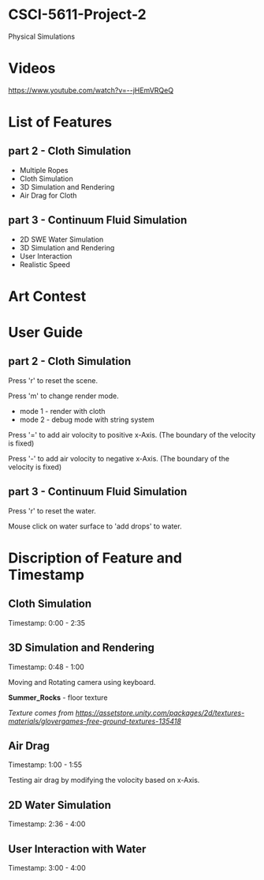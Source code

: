 # CSCI-5611-Project-2
Physical Simulations

# Videos
https://www.youtube.com/watch?v=--jHEmVRQeQ

# List of Features
## part 2 - Cloth Simulation
* Multiple Ropes
* Cloth Simulation
* 3D Simulation and Rendering
* Air Drag for Cloth

## part 3 - Continuum Fluid Simulation
* 2D SWE Water Simulation
* 3D Simulation and Rendering
* User Interaction
* Realistic Speed

# Art Contest



# User Guide
## part 2 - Cloth Simulation
Press 'r' to reset the scene.

Press 'm' to change render mode.
* mode 1 - render with cloth
* mode 2 - debug mode with string system

Press '=' to add air volocity to positive x-Axis. (The boundary of the velocity is fixed)

Press '-' to add air volocity to negative x-Axis. (The boundary of the velocity is fixed)

## part 3 - Continuum Fluid Simulation

Press 'r' to reset the water.

Mouse click on water surface to 'add drops' to water.

# Discription of Feature and Timestamp
## Cloth Simulation
Timestamp: 0:00 - 2:35

## 3D Simulation and Rendering
Timestamp: 0:48 - 1:00

Moving and Rotating camera using keyboard.

**Summer_Rocks** - floor texture

*Texture comes from https://assetstore.unity.com/packages/2d/textures-materials/glovergames-free-ground-textures-135418*

## Air Drag
Timestamp: 1:00 - 1:55

Testing air drag by modifying the volocity based on x-Axis.

## 2D Water Simulation
Timestamp: 2:36 - 4:00

## User Interaction with Water
Timestamp: 3:00 - 4:00
